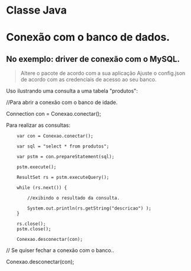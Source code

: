 ﻿# Classe Java 
 # Conexão com o banco de dados.
 ## No exemplo: driver de conexão com o MySQL.

> 
> Altere o pacote de acordo com a sua aplicação
> Ajuste o config.json de acordo com as credenciais de acesso ao seu banco.
> 

Uso ilustrando uma consulta a uma tabela "produtos":

//Para abrir a conexão com o banco de idade.


Connection con = Conexao.conectar();

Para realizar as consultas:

        var con = Conexao.conectar();

        var sql = "select * from produtos";

        var pstm = con.prepareStatement(sql);
        
        pstm.execute();
        
        ResultSet rs = pstm.executeQuery();
        
        while (rs.next()) {
            
            //exibindo o resultado da consulta.
            
            System.out.println(rs.getString("descricao") );
        }

        rs.close();
        pstm.close();
        
        Conexao.desconectar(con);

// Se quiser fechar a conexão com o banco..

Conexao.desconectar(con);

